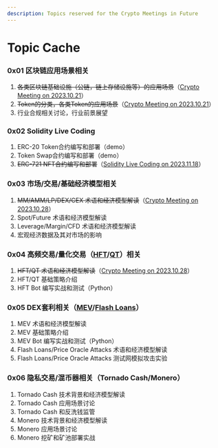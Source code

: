 ```yaml
---
description: Topics reserved for the Crypto Meetings in Future
---
```


# Topic Cache

### 0x01 区块链应用场景相关

1. ~~各类区块链基础设施（公链，链上存储设施等）的应用场景~~（[Crypto Meeting on 2023.10.21](topic-cache.md#0x01-qu-kuai-lian-ying-yong-chang-jing-xiang-guan)）
2. ~~Token的分类，各类Token的应用场景~~（[Crypto Meeting on 2023.10.21](topic-cache.md#0x01-qu-kuai-lian-ying-yong-chang-jing-xiang-guan)）
3. 行业合规相关讨论，行业前景展望

### 0x02 Solidity Live Coding

1. ERC-20 Token合约编写和部署（demo）
2. Token Swap合约编写和部署（demo）
3. ~~ERC-721 NFT合约编写和部署~~（[Solidity Live Coding on 2023.11.18](solidity-live-coding/erc-721-token-contract.md)）

### 0x03 市场/交易/基础经济模型相关

1. ~~MM/AMM/LP/DEX/CEX 术语和经济模型解读~~（[Crypto Meeting on 2023.10.28](saturday-crypto-meetings/qu-kuai-lian-ying-yong-chang-jing-tao-lun/crypto-trading.md)）
2. Spot/Future 术语和经济模型解读
3. Leverage/Margin/CFD 术语和经济模型解读
4. 宏观经济数据及其对市场的影响

### 0x04 高频交易/量化交易（[HFT](https://en.wikipedia.org/wiki/High-frequency\_trading)/[QT](https://careers.imc.com/eu/en/blogarticle/what-is-quantitative-trading)）相关

1. ~~HFT/QT 术语和经济模型解读~~（[Crypto Meeting on 2023.10.28](saturday-crypto-meetings/qu-kuai-lian-ying-yong-chang-jing-tao-lun/crypto-trading.md)）
2. HFT/QT 基础策略介绍
3. HFT Bot 编写实战和测试（Python）

### 0x05 DEX套利相关（[MEV](https://chain.link/education-hub/maximal-extractable-value-mev)/[Flash Loans](https://chain.link/education-hub/flash-loans)）

1. MEV 术语和经济模型解读
2. MEV 基础策略介绍
3. MEV Bot 编写实战和测试（Python）
4. Flash Loans/Price Oracle Attacks 术语和经济模型解读
5. Flash Loans/Price Oracle Attacks 测试网模拟攻击实验

### 0x06 隐私交易/混币器相关（Tornado Cash/Monero）

1. Tornado Cash 技术背景和经济模型解读
2. Tornado Cash 应用场景讨论
3. Tornado Cash 和反洗钱监管
4. Monero 技术背景和经济模型解读
5. Monero 应用场景讨论
6. Monero 挖矿和矿池部署实战

